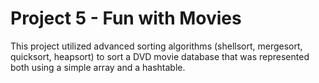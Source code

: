 # Project 5 - Fun with Movies

This project utilized advanced sorting algorithms (shellsort, mergesort, quicksort, heapsort) to sort a DVD movie database that was represented both using a simple array and a hashtable.
